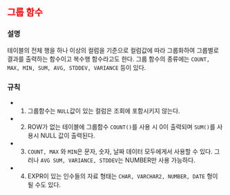 ## <span style="color:red;">그룹 함수</span>

### 설명
테이블의 전체 행을 하나 이상의 컬럼을 기준으로 컬럼값에 따라 그룹화하여 그룹별로 결과를 출력하는 함수이고 복수행 함수라고도 한다.
그룹 함수의 종류에는 `COUNT, MAX, MIN, SUM, AVG, STDDEV, VARIANCE` 등이 있다.

### 규칙
- 1. 그룹함수는 `NULL`값이 있는 컬럼은 조회에 포함시키지 않는다. 
- 2. ROW가 없는 테이블에 그룹함수 `COUNT()`를 사용 시 0이 출력되며 `SUM()`를 사용시 NULL 값이 출력된다.
- 3. `COUNT, MAX` 와 `MIN`은 문자, 숫자, 날짜 데이터 모두에게서 사용할 수 있다. 그러나 `AVG SUM, VARIANCE, STDDEV`는 NUMBER만 사용 가능하다. 
- 4. EXPR이 있는 인수들의 자료 형태는 `CHAR, VARCHAR2, NUMBER, DATE` 형이 될 수도 있다.

